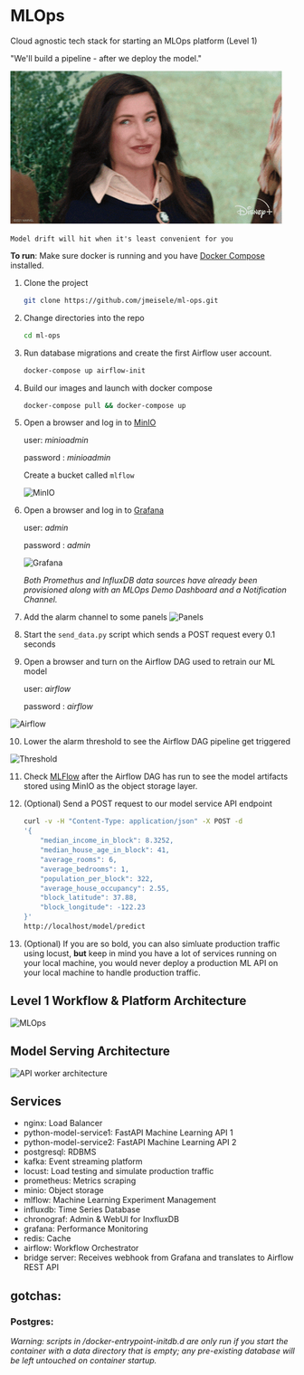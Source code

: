 # MLOps
Cloud agnostic tech stack for starting an MLOps platform (Level 1)

"We'll build a pipeline - after we deploy the model."

![Wink](docs/wink.gif)

```Model drift will hit when it's least convenient for you```


__To run__:
Make sure docker is running and you have [Docker Compose](https://docs.docker.com/compose/install/) installed. 

1. Clone the project
    ```bash
    git clone https://github.com/jmeisele/ml-ops.git
    ```
2. Change directories into the repo
    ```bash
    cd ml-ops
    ```
3. Run database migrations and create the first Airflow user account.
    ```bash
    docker-compose up airflow-init
    ```

4. Build our images and launch with docker compose
    ```bash
    docker-compose pull && docker-compose up
    ```
5. Open a browser and log in to [MinIO](http://localhost:9090)

    user: _minioadmin_

    password : _minioadmin_

    Create a bucket called ```mlflow```

    ![MinIO](docs/minio.gif)
6. Open a browser and log in to [Grafana](http://localhost:3000)

    user: _admin_

    password : _admin_

    ![Grafana](docs/grafana_login.gif)
    
    _Both Promethus and InfluxDB data sources have already been provisioned along with an MLOps Demo Dashboard and a Notification Channel._

7. Add the alarm channel to some panels 
    ![Panels](docs/alarms_to_panels.gif)
    
8. Start the ```send_data.py``` script which sends a POST request every 0.1 seconds

9. Open a browser and turn on the Airflow DAG used to retrain our ML model

    user: _airflow_

    password : _airflow_

  ![Airflow](docs/airflow_login.gif)

10. Lower the alarm threshold to see the Airflow DAG pipeline get triggered
  
  ![Threshold](docs/lower_threshold.gif)

11. Check [MLFlow](http://localhost:5000) after the Airflow DAG has run to see the model artifacts stored using MinIO as the object storage layer.

12. (Optional) Send a POST request to our model service API endpoint
    ```bash
    curl -v -H "Content-Type: application/json" -X POST -d
    '{
        "median_income_in_block": 8.3252,
        "median_house_age_in_block": 41,
        "average_rooms": 6,
        "average_bedrooms": 1,
        "population_per_block": 322,
        "average_house_occupancy": 2.55,
        "block_latitude": 37.88,
        "block_longitude": -122.23
    }'  
    http://localhost/model/predict
    ```
13. (Optional) If you are so bold, you can also simluate production traffic using locust, __but__ keep in mind you have a lot of services running on your local machine, you would never deploy a production ML API on your local machine to handle production traffic. 

## Level 1 Workflow & Platform Architecture
![MLOps](docs/mlops_level1.drawio.svg)

## Model Serving Architecture
![API worker architecture](docs/ml_api_architecture.drawio.svg)

## Services
- nginx: Load Balancer
- python-model-service1: FastAPI Machine Learning API 1
- python-model-service2: FastAPI Machine Learning API 2
- postgresql: RDBMS
- kafka: Event streaming platform
- locust: Load testing and simulate production traffic
- prometheus: Metrics scraping
- minio: Object storage
- mlflow: Machine Learning Experiment Management
- influxdb: Time Series Database
- chronograf: Admin & WebUI for InxfluxDB
- grafana: Performance Monitoring
- redis: Cache
- airflow: Workflow Orchestrator
- bridge server: Receives webhook from Grafana and translates to Airflow REST API

## gotchas:

### Postgres:

_Warning: scripts in /docker-entrypoint-initdb.d are only run if you start the container with a data directory that is empty; any pre-existing database will be left untouched on container startup._